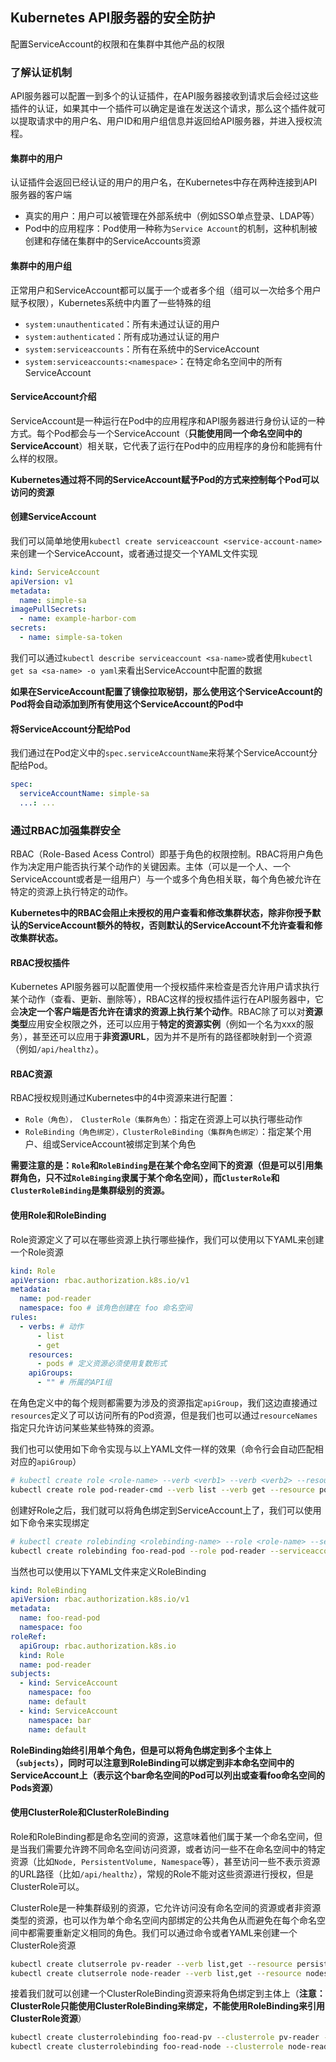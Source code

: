 Kubernetes API服务器的安全防护
-----------------------------------------------

配置ServiceAccount的权限和在集群中其他产品的权限



### 了解认证机制

API服务器可以配置一到多个的认证插件，在API服务器接收到请求后会经过这些插件的认证，如果其中一个插件可以确定是谁在发送这个请求，那么这个插件就可以提取请求中的用户名、用户ID和用户组信息并返回给API服务器，并进入授权流程。

#### 集群中的用户

认证插件会返回已经认证的用户的用户名，在Kubernetes中存在两种连接到API服务器的客户端

* 真实的用户：用户可以被管理在外部系统中（例如SSO单点登录、LDAP等）
* Pod中的应用程序：Pod使用一种称为`Service Account`的机制，这种机制被创建和存储在集群中的ServiceAccounts资源

#### 集群中的用户组

正常用户和ServiceAccount都可以属于一个或者多个组（组可以一次给多个用户赋予权限），Kubernetes系统中内置了一些特殊的组

* `system:unauthenticated`：所有未通过认证的用户
* `system:authenticated`：所有成功通过认证的用户
* `system:serviceaccounts`：所有在系统中的ServiceAccount
* `system:serviceaccounts:<namespace>`：在特定命名空间中的所有ServiceAccount

#### ServiceAccount介绍

ServiceAccount是一种运行在Pod中的应用程序和API服务器进行身份认证的一种方式。每个Pod都会与一个ServiceAccount（**只能使用同一个命名空间中的ServiceAccount**）相关联，它代表了运行在Pod中的应用程序的身份和能拥有什么样的权限。

**Kubernetes通过将不同的ServiceAccount赋予Pod的方式来控制每个Pod可以访问的资源**

#### 创建ServiceAccount

我们可以简单地使用`kubectl create serviceaccount <service-account-name>`来创建一个ServiceAccount，或者通过提交一个YAML文件实现

```yaml
kind: ServiceAccount
apiVersion: v1
metadata:
  name: simple-sa
imagePullSecrets:
  - name: example-harbor-com
secrets:
  - name: simple-sa-token
```

我们可以通过`kubectl describe serviceaccount <sa-name>`或者使用`kubectl get sa <sa-name> -o yaml`来看出ServiceAccount中配置的数据

**如果在ServiceAccount配置了镜像拉取秘钥，那么使用这个ServiceAccount的Pod将会自动添加到所有使用这个ServiceAccount的Pod中**

#### 将ServiceAccount分配给Pod

我们通过在Pod定义中的`spec.serviceAccountName`来将某个ServiceAccount分配给Pod。

```yaml
spec:
  serviceAccountName: simple-sa
  ...: ...
```



### 通过RBAC加强集群安全

RBAC（Role-Based Acess Control）即基于角色的权限控制。RBAC将用户角色作为决定用户能否执行某个动作的关键因素。主体（可以是一个人、一个ServiceAccount或者是一组用户）与一个或多个角色相关联，每个角色被允许在特定的资源上执行特定的动作。

**Kubernetes中的RBAC会阻止未授权的用户查看和修改集群状态，除非你授予默认的ServiceAccount额外的特权，否则默认的ServiceAccount不允许查看和修改集群状态。**

#### RBAC授权插件

Kubernetes API服务器可以配置使用一个授权插件来检查是否允许用户请求执行某个动作（查看、更新、删除等），RBAC这样的授权插件运行在API服务器中，它会**决定一个客户端是否允许在请求的资源上执行某个动作**。RBAC除了可以对**资源类型**应用安全权限之外，还可以应用于**特定的资源实例**（例如一个名为xxx的服务），甚至还可以应用于**非资源URL**，因为并不是所有的路径都映射到一个资源（例如`/api/healthz`）。

#### RBAC资源

RBAC授权规则通过Kubernetes中的4中资源来进行配置：

* `Role（角色）， ClusterRole（集群角色）`：指定在资源上可以执行哪些动作
* `RoleBinding（角色绑定），ClusterRoleBinding（集群角色绑定）`：指定某个用户、组或ServiceAccount被绑定到某个角色

**需要注意的是：`Role`和`RoleBinding`是在某个命名空间下的资源（但是可以引用集群角色，只不过`RoleBinging`隶属于某个命名空间），而`ClusterRole`和`ClusterRoleBinding`是集群级别的资源。**

#### 使用Role和RoleBinding

Role资源定义了可以在哪些资源上执行哪些操作，我们可以使用以下YAML来创建一个Role资源

```yaml
kind: Role
apiVersion: rbac.authorization.k8s.io/v1
metadata:
  name: pod-reader
  namespace: foo # 该角色创建在 foo 命名空间
rules:
  - verbs: # 动作
      - list
      - get
    resources:
      - pods # 定义资源必须使用复数形式
    apiGroups:
      - "" # 所属的API组
```

在角色定义中的每个规则都需要为涉及的资源指定`apiGroup`，我们这边直接通过`resources`定义了可以访问所有的Pod资源，但是我们也可以通过`resourceNames`指定只允许访问某些某些特殊的资源。

我们也可以使用如下命令实现与以上YAML文件一样的效果（命令行会自动匹配相对应的`apiGroup`）

```bash
# kubectl create role <role-name> --verb <verb1> --verb <verb2> --resource <resource-name> --namespace <namespace>
kubectl create role pod-reader-cmd --verb list --verb get --resource pods --namespace foo
```

创建好Role之后，我们就可以将角色绑定到ServiceAccount上了，我们可以使用如下命令来实现绑定

```bash
# kubectl create rolebinding <rolebinding-name> --role <role-name> --serviceaccount <namespace:serviceaccount-name>
kubectl create rolebinding foo-read-pod --role pod-reader --serviceaccount foo:default
```

当然也可以使用以下YAML文件来定义RoleBinding

```yaml
kind: RoleBinding
apiVersion: rbac.authorization.k8s.io/v1
metadata:
  name: foo-read-pod
  namespace: foo
roleRef:
  apiGroup: rbac.authorization.k8s.io
  kind: Role
  name: pod-reader
subjects:
  - kind: ServiceAccount
    namespace: foo
    name: default
  - kind: ServiceAccount
    namespace: bar
    name: default
```

**RoleBinding始终引用单个角色，但是可以将角色绑定到多个主体上（`subjects`），同时可以注意到RoleBinding可以绑定到非本命名空间中的ServiceAccount上（表示这个bar命名空间的Pod可以列出或查看foo命名空间的Pods资源）**

#### 使用ClusterRole和ClusterRoleBinding

Role和RoleBinding都是命名空间的资源，这意味着他们属于某一个命名空间，但是当我们需要允许跨不同命名空间访问资源，或者访问一些不在命名空间中的特定资源（比如`Node, PersistentVolume, Namespace`等），甚至访问一些不表示资源的URL路径（比如`/api/healthz`），常规的Role不能对这些资源进行授权，但是ClusterRole可以。

ClusterRole是一种集群级别的资源，它允许访问没有命名空间的资源或者非资源类型的资源，也可以作为单个命名空间内部绑定的公共角色从而避免在每个命名空间中都需要重新定义相同的角色。我们可以通过命令或者YAML来创建一个ClusterRole资源

```bash
kubectl create clutserrole pv-reader --verb list,get --resource persistentvolumes
kubectl create clutserrole node-reader --verb list,get --resource nodes
```

接着我们就可以创建一个ClusterRoleBinding资源来将角色绑定到主体上（**注意：ClusterRole只能使用ClusterRoleBinding来绑定，不能使用RoleBinding来引用ClusterRole资源**）

```bash
kubectl create clusterrolebinding foo-read-pv --clusterrole pv-reader --serviceaccount foo:default
kubectl create clusterrolebinding foo-read-node --clusterrole node-reader --serviceaccount foo:default
```

